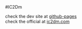 #IC2Dm

check the dev site at  [github-pages](hhtp://souvikojha.me/ic2dm_final/)
<br>
check the official at  [ic2dm.com](https://www.ic2dm.com)
